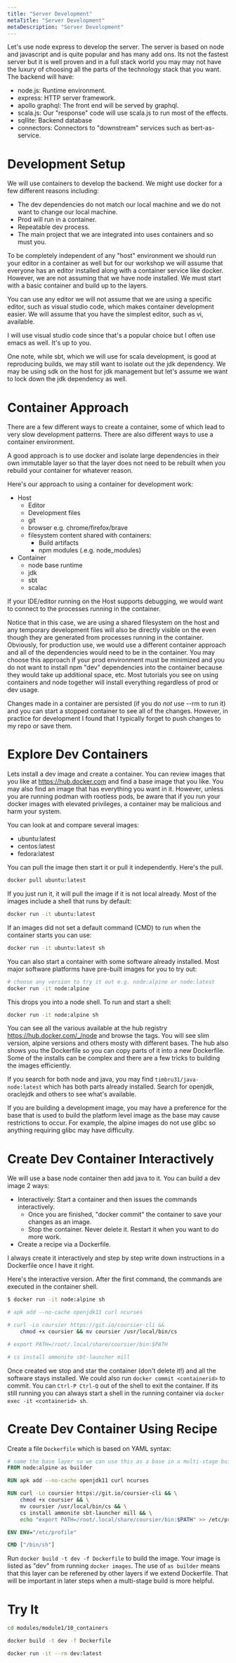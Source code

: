 ```yaml
---
title: "Server Development"
metaTitle: "Server Development"
metaDescription: "Server Development"
---
```


Let's use node express to develop the server. The server is based on node and javascript and is quite popular and has many add ons. Its not the fastest server but it is well proven and in a full stack world you may may not have the luxury of choosing all the parts of the technology stack that you want. The backend will have:

* node.js: Runtime environment.
* express: HTTP server framework.
* apollo graphql: The front end will be served by graphql.
* scala.js: Our "response" code will use scala.js to run
most of the effects.
* sqllite: Backend database
* connectors: Connectors to "downstream" services such as bert-as-service.

# Development Setup

We will use containers to develop the backend. We might use docker for a few different reasons including:

* The dev dependencies do not match our local machine and
we do not want to change our local machine.
* Prod will run in a container. 
* Repeatable dev process.
* The main project that we are integrated into uses containers
and so must you.

To be completely independent of any "host" environment we should run your editor in a container as well but for our workshop we will assume that everyone has an editor installed along with a container service like docker. However, we are not assuming that we have node installed. We must start with a basic container and build up to the layers.

You can use any editor we will not assume that we are using a specific editor, such as visual studio code, which makes container development easier. We will assume that you have the simplest editor, such as vi, available.

I will use visual studio code since that's a popular choice but I often use emacs as well. It's up to you.

One note, while sbt, which we will use for scala development, is good at reproducing builds, we may still want to isolate out the jdk dependency. We may be using sdk on the host for jdk management but let's assume we want to lock down the jdk dependency as well.

# Container Approach

There are a few different ways to create a container, some of which lead to very slow development patterns. There are also different ways to use a container environment.

A good approach is to use docker and isolate large dependencies in their own immutable layer so that the layer does not need to be rebuilt when you rebuild your container for whatever reason.

Here's our approach to using a container for development work:

* Host
  * Editor
  * Development files
  * git
  * browser e.g. chrome/firefox/brave
  * filesystem content shared with containers:
    * Build artifacts
    * npm modules (.e.g. node_modules)
* Container
  * node base runtime
  * jdk
  * sbt
  * scalac

If your IDE/editor running on the Host supports debugging, we would
want to connect to the processes running in the container.

Notice that in this case, we are using a shared filesystem on the
host and any temporary development files will also be directly
visible on the even though they are generated from processes
running in the container. Obviously, for production use,
we would use a different container approach and all of the dependencies
would need to be in the container. You may choose this approach
if your prod environment must be minimized and you do not want
to install npm "dev" dependencies into the container because
they would take up additional space, etc. Most tutorials you see on
using containers and node together will install everything
regardless of prod or dev usage.

Changes made in a container are persisted (if you do *not* use
--rm to run it) and you can start a stopped container to see all
of the changes. However, in practice for development
I found that I typically forget to push changes to my repo or save
them.

# Explore Dev Containers

Lets install a dev image and create a container. You can review 
images that you like at https://hub.docker.com and find a base
image that you like. You may also find an image that has everything
you want in it. However, unless you are running podman with rootless
pods, be aware that if you run your docker images with elevated
privileges, a container may be malicious and harm your system.

You can look at and compare several images:

* ubuntu:latest
* centos:latest
* fedora:latest

You can pull the image then start it or pull it independently. Here's the pull.

```sh
docker pull ubuntu:latest
```

If you just run it, it will pull the image if it is not local already. Most of the images include a shell that runs by default:

```sh
docker run -it ubuntu:latest
```

If an images did not set a default command (CMD) to run when the container
starts you can use:

```sh
docker run -it ubuntu:latest sh
```

You can also start a container with some software already installed. Most
major software platforms have pre-built images for you to try out:

```sh
# choose any version to try it out e.g. node:alpine or node:latest 
docker run -it node:alpine
```

This drops you into a node shell. To run and start a shell:

```sh
docker run -it node:alpine sh
```

You can see all the various available at the hub registry https://hub.docker.com/_/node
and browse the tags. You will see slim version, alpine versions and others mosty with different bases. The hub also shows you the Dockerfile so you can copy parts of it into a new Dockerfile. Some of the installs can be complex and there are a few tricks to building the images efficiently.

If you search for both node and java, you may find `timbru31/java-node:latest` which has both parts already installed. Search for openjdk, oraclejdk and others to see what's available.

If you are building a development image, you may have a preference
for the base that is used to build the platform level image as the base may
cause restrictions to occur. For example, the alpine images do not use glibc
so anything requiring glibc may have difficulty.

# Create Dev Container Interactively

We will use a base node container then add java to it. You can build a dev image 2 ways:

* Interactively: Start a container and then issues the commands interactively.
  * Once you are finished, "docker commit" the container to save your changes as an image.
  * Stop the container. Never delete it. Restart it when you want to do more work.
* Create a recipe via a Dockerfile.

I always create it interactively and step by step write down instructions in a Dockerfile once I have it right.

Here's the interactive version. After the first command, the commands are executed in the container shell.

```sh
$ docker run -it node:alpine sh

# apk add --no-cache openjdk11 curl ncurses

# curl -Lo coursier https://git.io/coursier-cli &&
    chmod +x coursier && mv coursier /usr/local/bin/cs

# export PATH=/root/.local/share/coursier/bin:$PATH

# cs install ammonite sbt-launcher mill
```

Once created we stop and star the container (don't delete it!) and all the software stays installed. We could also run `docker commit <containerid>` to commit. You can `Ctrl-P Ctrl-Q` out of the shell to exit the container. If its still running you can always start a shell in the running container via `docker exec -it <containerid> sh`.

# Create Dev Container Using Recipe

Create a file `Dockerfile` which is based on YAML syntax:

```dockerfile
# name the base layer so we can use this as a base in a multi-stage build later
FROM node:alpine as builder

RUN apk add --no-cache openjdk11 curl ncurses

RUN curl -Lo coursier https://git.io/coursier-cli && \
    chmod +x coursier && \
    mv coursier /usr/local/bin/cs && \
    cs install ammonite sbt-launcher mill && \
    echo "export PATH=/root/.local/share/coursier/bin:$PATH" >> /etc/profile 

ENV ENV="/etc/profile"

CMD ["/bin/sh"]
```

Run `docker build -t dev -f Dockerfile` to build the image. Your image is listed as "dev" from running `docker images`. The use of `as builder` means that this layer can be referened by other layers if we extend Dockerfile. That will be important in later steps when a multi-stage build is more helpful.

# Try It

```sh
cd modules/module1/10_containers

docker build -t dev -f Dockerfile

docker run -it --rm dev:latest
```

